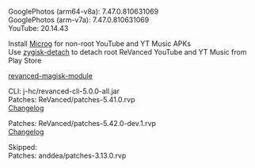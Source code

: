 GooglePhotos (arm64-v8a): 7.47.0.810631069  
GooglePhotos (arm-v7a): 7.47.0.810631069  
YouTube: 20.14.43  

Install [Microg](https://github.com/ReVanced/GmsCore/releases) for non-root YouTube and YT Music APKs  
Use [zygisk-detach](https://github.com/j-hc/zygisk-detach) to detach root ReVanced YouTube and YT Music from Play Store  

[revanced-magisk-module](https://github.com/j-hc/revanced-magisk-module)
  
CLI: j-hc/revanced-cli-5.0.0-all.jar  
Patches: ReVanced/patches-5.41.0.rvp  
[Changelog](https://github.com/ReVanced/revanced-patches/releases/tag/v5.41.0)

Patches: ReVanced/patches-5.42.0-dev.1.rvp  
[Changelog](https://github.com/ReVanced/revanced-patches/releases/tag/v5.42.0-dev.1)  

Skipped:  
Patches: anddea/patches-3.13.0.rvp    
